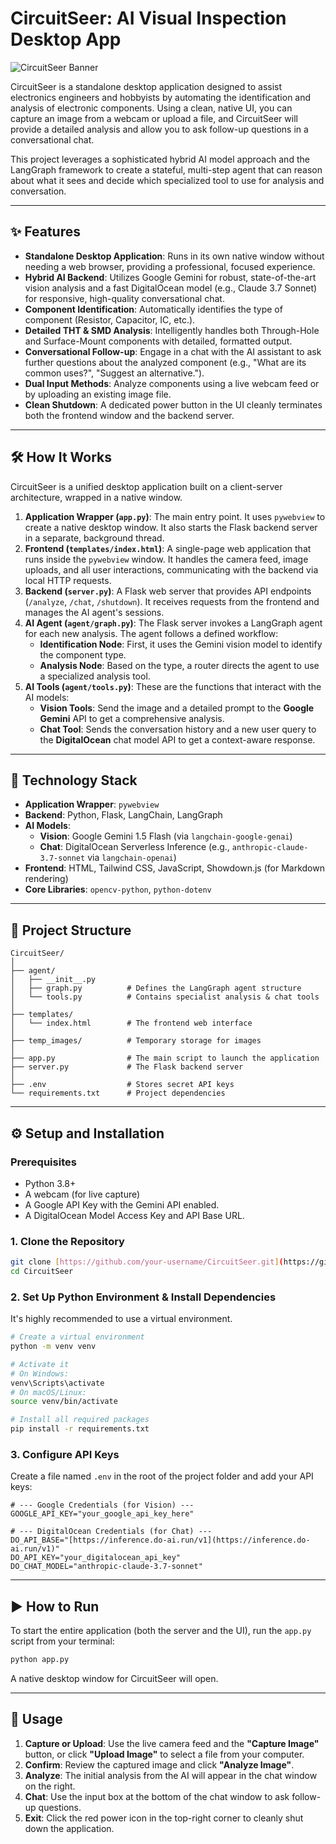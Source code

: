 # CircuitSeer: AI Visual Inspection Desktop App

![CircuitSeer Banner](https://placehold.co/1200x300/020617/7c3aed?text=CircuitSeer&font=inter)

CircuitSeer is a standalone desktop application designed to assist electronics engineers and hobbyists by automating the identification and analysis of electronic components. Using a clean, native UI, you can capture an image from a webcam or upload a file, and CircuitSeer will provide a detailed analysis and allow you to ask follow-up questions in a conversational chat.

This project leverages a sophisticated hybrid AI model approach and the LangGraph framework to create a stateful, multi-step agent that can reason about what it sees and decide which specialized tool to use for analysis and conversation.

---

## ✨ Features

-   **Standalone Desktop Application**: Runs in its own native window without needing a web browser, providing a professional, focused experience.
-   **Hybrid AI Backend**: Utilizes Google Gemini for robust, state-of-the-art vision analysis and a fast DigitalOcean model (e.g., Claude 3.7 Sonnet) for responsive, high-quality conversational chat.
-   **Component Identification**: Automatically identifies the type of component (Resistor, Capacitor, IC, etc.).
-   **Detailed THT & SMD Analysis**: Intelligently handles both Through-Hole and Surface-Mount components with detailed, formatted output.
-   **Conversational Follow-up**: Engage in a chat with the AI assistant to ask further questions about the analyzed component (e.g., "What are its common uses?", "Suggest an alternative.").
-   **Dual Input Methods**: Analyze components using a live webcam feed or by uploading an existing image file.
-   **Clean Shutdown**: A dedicated power button in the UI cleanly terminates both the frontend window and the backend server.

---

## 🛠️ How It Works

CircuitSeer is a unified desktop application built on a client-server architecture, wrapped in a native window.

1.  **Application Wrapper (`app.py`)**: The main entry point. It uses `pywebview` to create a native desktop window. It also starts the Flask backend server in a separate, background thread.
2.  **Frontend (`templates/index.html`)**: A single-page web application that runs inside the `pywebview` window. It handles the camera feed, image uploads, and all user interactions, communicating with the backend via local HTTP requests.
3.  **Backend (`server.py`)**: A Flask web server that provides API endpoints (`/analyze`, `/chat`, `/shutdown`). It receives requests from the frontend and manages the AI agent's sessions.
4.  **AI Agent (`agent/graph.py`)**: The Flask server invokes a LangGraph agent for each new analysis. The agent follows a defined workflow:
    -   **Identification Node**: First, it uses the Gemini vision model to identify the component type.
    -   **Analysis Node**: Based on the type, a router directs the agent to use a specialized analysis tool.
5.  **AI Tools (`agent/tools.py`)**: These are the functions that interact with the AI models:
    -   **Vision Tools**: Send the image and a detailed prompt to the **Google Gemini** API to get a comprehensive analysis.
    -   **Chat Tool**: Sends the conversation history and a new user query to the **DigitalOcean** chat model API to get a context-aware response.

---

## 🚀 Technology Stack

-   **Application Wrapper**: `pywebview`
-   **Backend**: Python, Flask, LangChain, LangGraph
-   **AI Models**:
    -   **Vision**: Google Gemini 1.5 Flash (via `langchain-google-genai`)
    -   **Chat**: DigitalOcean Serverless Inference (e.g., `anthropic-claude-3.7-sonnet` via `langchain-openai`)
-   **Frontend**: HTML, Tailwind CSS, JavaScript, Showdown.js (for Markdown rendering)
-   **Core Libraries**: `opencv-python`, `python-dotenv`

---

## 📂 Project Structure

```
CircuitSeer/
│
├── agent/
│   ├── __init__.py
│   ├── graph.py          # Defines the LangGraph agent structure
│   └── tools.py          # Contains specialist analysis & chat tools
│
├── templates/
│   └── index.html        # The frontend web interface
│
├── temp_images/          # Temporary storage for images
│
├── app.py                # The main script to launch the application
├── server.py             # The Flask backend server
│
├── .env                  # Stores secret API keys
└── requirements.txt      # Project dependencies
```

---

## ⚙️ Setup and Installation

### Prerequisites

-   Python 3.8+
-   A webcam (for live capture)
-   A Google API Key with the Gemini API enabled.
-   A DigitalOcean Model Access Key and API Base URL.

### 1. Clone the Repository

```bash
git clone [https://github.com/your-username/CircuitSeer.git](https://github.com/your-username/CircuitSeer.git)
cd CircuitSeer
```

### 2. Set Up Python Environment & Install Dependencies

It's highly recommended to use a virtual environment.

```bash
# Create a virtual environment
python -m venv venv

# Activate it
# On Windows:
venv\Scripts\activate
# On macOS/Linux:
source venv/bin/activate

# Install all required packages
pip install -r requirements.txt
```

### 3. Configure API Keys

Create a file named `.env` in the root of the project folder and add your API keys:

```env
# --- Google Credentials (for Vision) ---
GOOGLE_API_KEY="your_google_api_key_here"

# --- DigitalOcean Credentials (for Chat) ---
DO_API_BASE="[https://inference.do-ai.run/v1](https://inference.do-ai.run/v1)"
DO_API_KEY="your_digitalocean_api_key"
DO_CHAT_MODEL="anthropic-claude-3.7-sonnet"
```

---

## ▶️ How to Run

To start the entire application (both the server and the UI), run the `app.py` script from your terminal:

```bash
python app.py
```

A native desktop window for CircuitSeer will open.

---

## 📖 Usage

1.  **Capture or Upload**: Use the live camera feed and the **"Capture Image"** button, or click **"Upload Image"** to select a file from your computer.
2.  **Confirm**: Review the captured image and click **"Analyze Image"**.
3.  **Analyze**: The initial analysis from the AI will appear in the chat window on the right.
4.  **Chat**: Use the input box at the bottom of the chat window to ask follow-up questions.
5.  **Exit**: Click the red power icon in the top-right corner to cleanly shut down the application.
